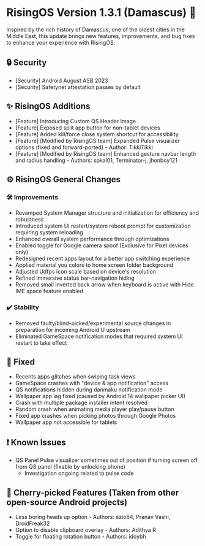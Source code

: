 # RisingOS Version 1.3.1 (Damascus) 🌇

Inspired by the rich history of Damascus, one of the oldest cities in the Middle East, this update brings new features, improvements, and bug fixes to enhance your experience with RisingOS.

## 🔒 Security
- [Security] Android August ASB 2023
- [Security] Safetynet attestation passes by default

## ✨ RisingOS Additions
- [Feature] Introducing Custom QS Header Image
- [Feature] Exposed split app button for non-tablet devices
- [Feature] Added kill/force close system shortcut for accessibility
- [Feature] [Modified by RisingOS team] Expanded Pulse visualizer options (fixed and forward-ported) - Author: TikkiTikki
- [Feature] [Modified by RisingOS team] Enhanced gesture navbar length and radius handling  - Authors: spkal01, Terminator-j, jhonboy121

## ⚙️ RisingOS General Changes

### 🛠️ Improvements
- Revamped System Manager structure and initialization for efficiency and robustness
- Introduced system UI restart/system reboot prompt for customization requiring system reloading
- Enhanced overall system performance through optimizations
- Enabled toggle for Google camera spoof (Exclusive for Pixel devices only)
- Redesigned recent apps layout for a better app switching experience
- Applied material you colors to home screen folder background
- Adjusted Udfps icon scale based on device's resolution
- Refined immersive status bar-navigation hiding
- Removed small inverted back arrow when keyboard is active with Hide IME space feature enabled

### ✔️ Stability
- Removed faulty/blind-picked/experimental source changes in preparation for incoming Android U upstream
- Eliminated GameSpace notification modes that required system UI restart to take effect

## 🐛 Fixed
- Recents apps glitches when swiping task views
- GameSpace crashes with "device & app notification" access
- QS notifications hidden during danmaku notification mode
- Wallpaper app lag fixed (caused by Android 14 wallpaper picker UI)
- Crash with multiple package installer intent resolved
- Random crash when animating media player play/pause button
- Fixed app crashes when picking photos through Google Photos
- Wallpaper app not accessible for tablets

## ❗ Known Issues
- QS Panel Pulse visualizer sometimes out of position if turning screen off from QS panel (fixable by unlocking phone)
    - Investigation ongoing related to pulse code

## 🍒 Cherry-picked Features (Taken from other open-source Android projects)
- Less boring heads up option - Authors: ezio84, Pranav Vashi, DroidFreak32
- Option to disable clipboard overlay - Authors: Adithya R
- Toggle for floating rotation button - Authors: idoybh
